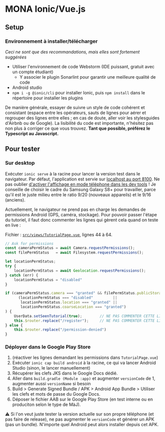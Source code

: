 # MONA Ionic/Vue.js
## Setup
### Environnement à installer/télécharger
*Ceci ne sont que des recommandations, mais elles sont fortement suggérées*
* Utiliser l'environnement de code Webstorm (IDE puissant, gratuit avec un compte étudiant)
  * Y associer le plugin Sonarlint pour garantir une meilleure qualité de code
* Android studio
* `npm i -g @ionic/cli` pour installer Ionic, puis `npm install` dans le répertoire pour installer les plugins

De manière générale, essayer de suivre un style de code cohérent et consistant (espace entre les opérateurs, sauts de
lignes pour aérer et regrouper des lignes entre elles ; en cas de doute, aller voir les stylesguides d'Airbnb ou de
Google). La lisibilité du code est importante, n'hésitez pas non plus à corriger ce que vous trouvez.
**Tant que possible, préférez le Typescript au Javascript.**


## Pour tester
### Sur desktop
Exécuter `ionic serve` à la racine pour lancer la version test dans le navigateur. Par défaut, l'application est servie
sur [localhost au port 8100](http://localhost:8100/). Ne pas oublier [d'activer l'affichage en mode téléphone dans les dev
tools](https://developer.chrome.com/docs/devtools/device-mode/) ! Je conseille de choisir le cadre du Samsung Galaxy S8+
pour travailler, parce qu'il est le juste milieu entre le ratio 9/20 (nouveaux appareils) et le 9/16 (anciens).

Actuellement, le navigateur ne prend pas en charge les demandes de permissions Android (GPS, caméra, stockage). Pour
pouvoir passer l'étape du tutoriel, il faut donc commenter les lignes qui gèrent cela quand on teste en live :

Fichier : [`src/views/TutorialPage.vue`](blob/main/src/views/TutorialPage.vue), lignes 44 à 64. 
```ts
// Ask for permissions
const cameraPermStatus = await Camera.requestPermissions();
const filePermStatus   = await Filesystem.requestPermissions();

let locationPermStatus;
try {
    locationPermStatus = await Geolocation.requestPermissions();
} catch (err) {
    locationPermStatus = "disabled"
}

if (cameraPermStatus.camera === "granted" && filePermStatus.publicStorage === "granted" &&
      (locationPermStatus === "disabled"         ||
       locationPermStatus.location === "granted" ||
       locationPermStatus.coarseLocation === "granted")
) {
    UserData.setSeenTutorial(true);        // NE PAS COMMENTER CETTE LIGNE
    this.$router.replace("/register");     // NE PAS COMMENTER CETTE LIGNE
} else {
    this.$router.replace("/permission-denied")
}
```

### Déployer dans le Google Play Store
1. (réactiver les lignes demandant les permissions dans `TutorialPage.vue`) 
2. Exécuter `ionic cap build android` à la racine, ce qui va lancer Android Studio (sinon, le lancer manuellement)
3. Récupérer les clefs  JKS dans le Google Docs dédié.
4. Aller dans `build.gradle (Module :app)` et augmenter `versionCode` de 1, augmenter aussi `versionName` si besoin
5. Build > Generate Signed Bundle / APK > Android App Bundle > Utiliser les clefs et mots de passe du Google Docs.
6. Déposer le fichier AAB sur le Google Play Store (en test interne ou en produciton selon le type de MàJ).

⚠️ Si l'on veut juste tester la version actuelle sur son propre téléphone (et pas faire de release), ne pas augmenter le
`versionCode` et générer un APK (pas un bundle). N'importe quel Android peut alors installer depuis cet APK.
